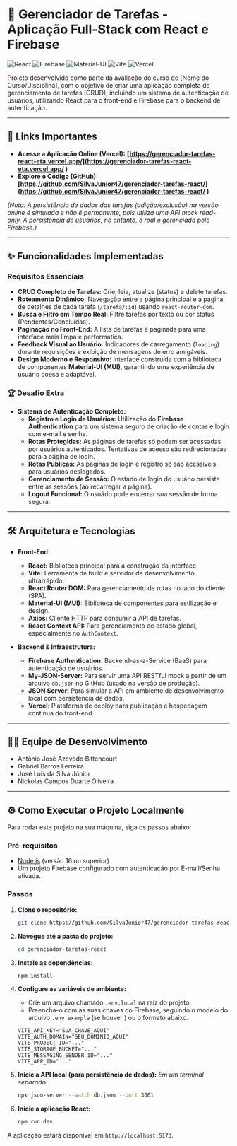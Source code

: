 # 🚀 Gerenciador de Tarefas - Aplicação Full-Stack com React e Firebase

![React](https://img.shields.io/badge/React-20232A?style=for-the-badge&logo=react&logoColor=61DAFB )
![Firebase](https://img.shields.io/badge/Firebase-FFCA28?style=for-the-badge&logo=firebase&logoColor=black )
![Material-UI](https://img.shields.io/badge/Material--UI-0081CB?style=for-the-badge&logo=material-ui&logoColor=white )
![Vite](https://img.shields.io/badge/Vite-646CFF?style=for-the-badge&logo=vite&logoColor=white )
![Vercel](https://img.shields.io/badge/Vercel-000000?style=for-the-badge&logo=vercel&logoColor=white )

Projeto desenvolvido como parte da avaliação do curso de [Nome do Curso/Disciplina], com o objetivo de criar uma aplicação completa de gerenciamento de tarefas (CRUD), incluindo um sistema de autenticação de usuários, utilizando React para o front-end e Firebase para o backend de autenticação.

---

## 🔗 Links Importantes

*   **Acesse a Aplicação Online (Vercel):** **[https://gerenciador-tarefas-react-eta.vercel.app/](https://gerenciador-tarefas-react-eta.vercel.app/ )**
*   **Explore o Código (GitHub):** **[https://github.com/SilvaJunior47/gerenciador-tarefas-react/](https://github.com/SilvaJunior47/gerenciador-tarefas-react/ )**

*(Nota: A persistência de dados das tarefas (adição/exclusão) na versão online é simulada e não é permanente, pois utiliza uma API mock read-only. A persistência de usuários, no entanto, é real e gerenciada pelo Firebase.)*

---

## ✨ Funcionalidades Implementadas

### Requisitos Essenciais

-   **CRUD Completo de Tarefas:** Crie, leia, atualize (status) e delete tarefas.
-   **Roteamento Dinâmico:** Navegação entre a página principal e a página de detalhes de cada tarefa (`/tarefa/:id`) usando `react-router-dom`.
-   **Busca e Filtro em Tempo Real:** Filtre tarefas por texto ou por status (Pendentes/Concluídas).
-   **Paginação no Front-End:** A lista de tarefas é paginada para uma interface mais limpa e performática.
-   **Feedback Visual ao Usuário:** Indicadores de carregamento (`loading`) durante requisições e exibição de mensagens de erro amigáveis.
-   **Design Moderno e Responsivo:** Interface construída com a biblioteca de componentes **Material-UI (MUI)**, garantindo uma experiência de usuário coesa e adaptável.

### 🏆 Desafio Extra

-   **Sistema de Autenticação Completo:**
    -   **Registro e Login de Usuários:** Utilização do **Firebase Authentication** para um sistema seguro de criação de contas e login com e-mail e senha.
    -   **Rotas Protegidas:** As páginas de tarefas só podem ser acessadas por usuários autenticados. Tentativas de acesso são redirecionadas para a página de login.
    -   **Rotas Públicas:** As páginas de login e registro só são acessíveis para usuários deslogados.
    -   **Gerenciamento de Sessão:** O estado de login do usuário persiste entre as sessões (ao recarregar a página).
    -   **Logout Funcional:** O usuário pode encerrar sua sessão de forma segura.

---

## 🛠️ Arquitetura e Tecnologias

-   **Front-End:**
    -   **React:** Biblioteca principal para a construção da interface.
    -   **Vite:** Ferramenta de build e servidor de desenvolvimento ultrarrápido.
    -   **React Router DOM:** Para gerenciamento de rotas no lado do cliente (SPA).
    -   **Material-UI (MUI):** Biblioteca de componentes para estilização e design.
    -   **Axios:** Cliente HTTP para consumir a API de tarefas.
    -   **React Context API:** Para gerenciamento de estado global, especialmente no `AuthContext`.

-   **Backend & Infraestrutura:**
    -   **Firebase Authentication:** Backend-as-a-Service (BaaS) para autenticação de usuários.
    -   **My-JSON-Server:** Para servir uma API RESTful mock a partir de um arquivo `db.json` no GitHub (usado na versão de produção).
    -   **JSON Server:** Para simular a API em ambiente de desenvolvimento local com persistência de dados.
    -   **Vercel:** Plataforma de deploy para publicação e hospedagem contínua do front-end.

---

## 👨‍💻 Equipe de Desenvolvimento

-   Antônio José Azevedo Bittencourt
-   Gabriel Barros Ferreira
-   José Luis da Silva Júnior
-   Nickolas Campos Duarte Oliveira

---

## ⚙️ Como Executar o Projeto Localmente

Para rodar este projeto na sua máquina, siga os passos abaixo:

### Pré-requisitos

-   [Node.js](https://nodejs.org/ ) (versão 16 ou superior)
-   Um projeto Firebase configurado com autenticação por E-mail/Senha ativada.

### Passos

1.  **Clone o repositório:**
    ```bash
    git clone https://github.com/SilvaJunior47/gerenciador-tarefas-react.git
    ```

2.  **Navegue até a pasta do projeto:**
    ```bash
    cd gerenciador-tarefas-react
    ```

3.  **Instale as dependências:**
    ```bash
    npm install
    ```

4.  **Configure as variáveis de ambiente:**
    *   Crie um arquivo chamado `.env.local` na raiz do projeto.
    *   Preencha-o com as suas chaves do Firebase, seguindo o modelo do arquivo `.env.example` (se houver ) ou o formato abaixo.
    ```
    VITE_API_KEY="SUA_CHAVE_AQUI"
    VITE_AUTH_DOMAIN="SEU_DOMINIO_AQUI"
    VITE_PROJECT_ID="..."
    VITE_STORAGE_BUCKET="..."
    VITE_MESSAGING_SENDER_ID="..."
    VITE_APP_ID="..."
    ```

5.  **Inicie a API local (para persistência de dados):**
    *Em um terminal separado:*
    ```bash
    npx json-server --watch db.json --port 3001
    ```

6.  **Inicie a aplicação React:**
    ```bash
    npm run dev
    ```

A aplicação estará disponível em `http://localhost:5173`.
